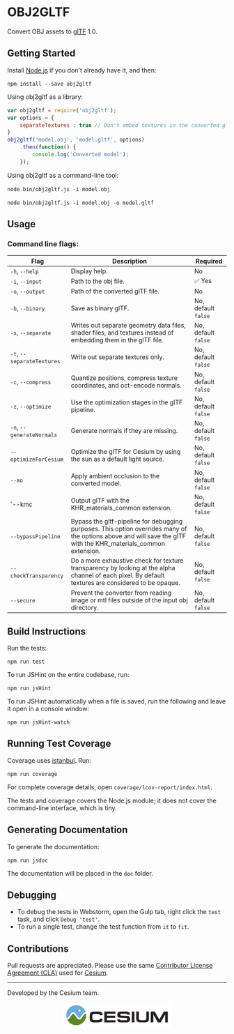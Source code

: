 # OBJ2GLTF

Convert OBJ assets to [glTF](https://www.khronos.org/gltf) 1.0.

## Getting Started

Install [Node.js](https://nodejs.org/en/) if you don't already have it, and then:
```
npm install --save obj2gltf
```
Using obj2gltf as a library:
```javascript
var obj2gltf = require('obj2gltf');
var options = {
    separateTextures : true // Don't embed textures in the converted glTF
}
obj2gltf('model.obj', 'model.gltf', options)
    .then(function() {
        console.log('Converted model');
    });
```
Using obj2gltf as a command-line tool:

`node bin/obj2gltf.js -i model.obj`

`node bin/obj2gltf.js -i model.obj -o model.gltf`

## Usage

### Command line flags:

|Flag|Description|Required|
|----|-----------|--------|
|`-h`, `--help`|Display help.|No|
|`-i`, `--input`|Path to the obj file.| :white_check_mark: Yes|
|`-o`, `--output`|Path of the converted glTF file.|No|
|`-b`, `--binary`|Save as binary glTF.|No, default `false`|
|`-s`, `--separate`|Writes out separate geometry data files, shader files, and textures instead of embedding them in the glTF file.|No, default `false`|
|`-t`, `--separateTextures`|Write out separate textures only.|No, default `false`|
|`-c`, `--compress`|Quantize positions, compress texture coordinates, and oct-encode normals.|No, default `false`|
|`-z`, `--optimize`|Use the optimization stages in the glTF pipeline.|No, default `false`|
|`-n`, `--generateNormals`|Generate normals if they are missing.|No, default `false`|
|`--optimizeForCesium`|Optimize the glTF for Cesium by using the sun as a default light source.|No, default `false`|
|`--ao`|Apply ambient occlusion to the converted model.|No, default `false`|
|`--kmc|Output glTF with the KHR_materials_common extension.|No, default `false`|
|`--bypassPipeline`|Bypass the gltf-pipeline for debugging purposes. This option overrides many of the options above and will save the glTF with the KHR_materials_common extension.|No, default `false`|
|`--checkTransparency`|Do a more exhaustive check for texture transparency by looking at the alpha channel of each pixel. By default textures are considered to be opaque.|No, default `false`|
|`--secure`|Prevent the converter from reading image or mtl files outside of the input obj directory.|No, default `false`|

## Build Instructions

Run the tests:
```
npm run test
```
To run JSHint on the entire codebase, run:
```
npm run jsHint
```
To run JSHint automatically when a file is saved, run the following and leave it open in a console window:
```
npm run jsHint-watch
```

## Running Test Coverage

Coverage uses [istanbul](https://github.com/gotwarlost/istanbul).  Run:
```
npm run coverage
```
For complete coverage details, open `coverage/lcov-report/index.html`.

The tests and coverage covers the Node.js module; it does not cover the command-line interface, which is tiny.

## Generating Documentation

To generate the documentation:
```
npm run jsdoc
```

The documentation will be placed in the `doc` folder.

## Debugging

* To debug the tests in Webstorm, open the Gulp tab, right click the `test` task, and click `Debug 'test'`.
* To run a single test, change the test function from `it` to `fit`.

## Contributions

Pull requests are appreciated.  Please use the same [Contributor License Agreement (CLA)](https://github.com/AnalyticalGraphicsInc/cesium/blob/master/CONTRIBUTING.md) used for [Cesium](http://cesiumjs.org/).

---

Developed by the Cesium team.
<p align="center">
<a href="http://cesiumjs.org/"><img src="doc/cesium.png" onerror="this.src='cesium.png'"/></a>
</p>
